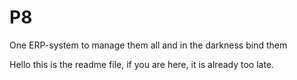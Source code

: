 # P8
One ERP-system to manage them all and in the darkness bind them

Hello this is the readme file, if you are here, it is already too late.
